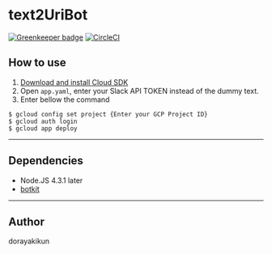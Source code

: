 # text2UriBot

[![Greenkeeper badge](https://badges.greenkeeper.io/dorayakikun/text2UriBot.svg)](https://greenkeeper.io/)
[![CircleCI](https://circleci.com/gh/dorayakikun/text2UriBot.svg?style=svg)](https://circleci.com/gh/dorayakikun/text2UriBot)

## How to use

1. [Download and install Cloud SDK](https://cloud.google.com/sdk/)
2. Open `app.yaml`, enter your Slack API TOKEN instead of the dummy text.
3. Enter bellow the command

```
$ gcloud config set project {Enter your GCP Project ID}
$ gcloud auth login
$ gcloud app deploy
```

***

## Dependencies

- Node.JS 4.3.1 later
- [botkit](https://github.com/howdyai/botkit)

***

## Author

dorayakikun